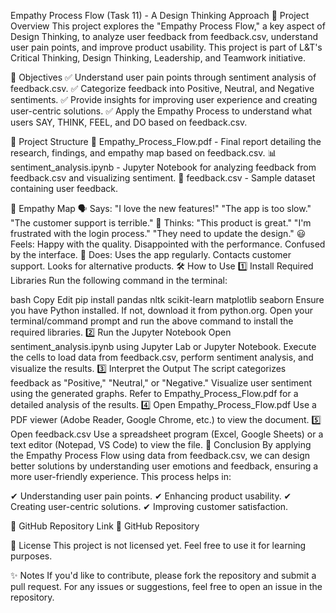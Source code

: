 Empathy Process Flow (Task 11) - A Design Thinking Approach
📌 Project Overview
This project explores the "Empathy Process Flow," a key aspect of Design Thinking, to analyze user feedback from feedback.csv, understand user pain points, and improve product usability. This project is part of L&T's Critical Thinking, Design Thinking, Leadership, and Teamwork initiative.

🎯 Objectives
✅ Understand user pain points through sentiment analysis of feedback.csv.
✅ Categorize feedback into Positive, Neutral, and Negative sentiments.
✅ Provide insights for improving user experience and creating user-centric solutions.
✅ Apply the Empathy Process to understand what users SAY, THINK, FEEL, and DO based on feedback.csv.

📂 Project Structure
📄 Empathy_Process_Flow.pdf - Final report detailing the research, findings, and empathy map based on feedback.csv.
📊 sentiment_analysis.ipynb - Jupyter Notebook for analyzing feedback from feedback.csv and visualizing sentiment.
📁 feedback.csv - Sample dataset containing user feedback.

🧠 Empathy Map
🗣️ Says:
"I love the new features!"
"The app is too slow."
"The customer support is terrible."
🤔 Thinks:
"This product is great."
"I'm frustrated with the login process."
"They need to update the design."
😃 Feels:
Happy with the quality.
Disappointed with the performance.
Confused by the interface.
👤 Does:
Uses the app regularly.
Contacts customer support.
Looks for alternative products.
🛠️ How to Use
1️⃣ Install Required Libraries
Run the following command in the terminal:

bash
Copy
Edit
pip install pandas nltk scikit-learn matplotlib seaborn
Ensure you have Python installed. If not, download it from python.org.
Open your terminal/command prompt and run the above command to install the required libraries.
2️⃣ Run the Jupyter Notebook
Open sentiment_analysis.ipynb using Jupyter Lab or Jupyter Notebook.
Execute the cells to load data from feedback.csv, perform sentiment analysis, and visualize the results.
3️⃣ Interpret the Output
The script categorizes feedback as "Positive," "Neutral," or "Negative."
Visualize user sentiment using the generated graphs.
Refer to Empathy_Process_Flow.pdf for a detailed analysis of the results.
4️⃣ Open Empathy_Process_Flow.pdf
Use a PDF viewer (Adobe Reader, Google Chrome, etc.) to view the document.
5️⃣ Open feedback.csv
Use a spreadsheet program (Excel, Google Sheets) or a text editor (Notepad, VS Code) to view the file.
📌 Conclusion
By applying the Empathy Process Flow using data from feedback.csv, we can design better solutions by understanding user emotions and feedback, ensuring a more user-friendly experience. This process helps in:

✔ Understanding user pain points.
✔ Enhancing product usability.
✔ Creating user-centric solutions.
✔ Improving customer satisfaction.

🔗 GitHub Repository Link
🔗 GitHub Repository

📜 License
This project is not licensed yet. Feel free to use it for learning purposes.

✨ Notes
If you'd like to contribute, please fork the repository and submit a pull request.
For any issues or suggestions, feel free to open an issue in the repository.
